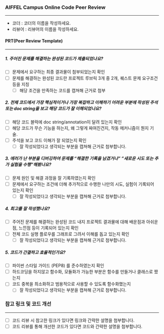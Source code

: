 ### AIFFEL Campus Online Code Peer Review
---
- 코더 : 코더의 이름을 작성하세요.
- 리뷰어 : 리뷰어의 이름을 작성하세요.
  
#### PRT(Peer Review Template)
---
##### 1. 주어진 문제를 해결하는 완성된 코드가 제출되었나요?

  - [ ] 문제에서 요구하는 최종 결과물이 첨부되었는지 확인
  - [ ] 문제를 해결하는 완성된 코드란 프로젝트 루브릭 3개 중 2개, 퀘스트 문제 요구조건 등을 지칭
     - [ ] 해당 조건을 만족하는 코드를 캡쳐해 근거로 첨부
##### 2. 전체 코드에서 가장 핵심적이거나 가장 복잡하고 이해하기 어려운 부분에 작성된 주석 또는 doc string을 보고 해당 코드가 잘 이해되었나요?

  - [ ] 해당 코드 블럭에 doc string/annotation이 달려 있는지 확인
  - [ ] 해당 코드가 무슨 기능을 하는지, 왜 그렇게 짜여진건지, 작동 메커니즘이 뭔지 기술.
  - [ ] 주석을 보고 코드 이해가 잘 되었는지 확인
    - [ ] 잘 작성되었다고 생각되는 부분을 캡쳐해 근거로 첨부합니다.
##### 3. 에러가 난 부분을 디버깅하여 문제를 “해결한 기록을 남겼거나” ”새로운 시도 또는 추가 실험을 수행”해봤나요?

  - [ ] 문제 원인 및 해결 과정을 잘 기록하였는지 확인
  - [ ] 문제에서 요구하는 조건에 더해 추가적으로 수행한 나만의 시도, 실험이 기록되어 있는지 확인
    - [ ] 잘 작성되었다고 생각되는 부분을 캡쳐해 근거로 첨부합니다.
##### 4. 회고를 잘 작성했나요?

  - [ ] 주어진 문제를 해결하는 완성된 코드 내지 프로젝트 결과물에 대해 배운점과 아쉬운점, 느낀점 등이 기록되어 있는지 확인
  - [ ] 전체 코드 실행 플로우를 그래프로 그려서 이해를 돕고 있는지 확인
    - [ ] 잘 작성되었다고 생각되는 부분을 캡쳐해 근거로 첨부합니다.
##### 5. 코드가 간결하고 효율적인가요?

  - [ ] 파이썬 스타일 가이드 (PEP8) 를 준수하였는지 확인
  - [ ] 하드코딩을 하지않고 함수화, 모듈화가 가능한 부분은 함수를 만들거나 클래스로 짰는지
  - [ ] 코드 중복을 최소화하고 범용적으로 사용할 수 있도록 함수화했는지
    - [ ] 잘 작성되었다고 생각되는 부분을 캡쳐해 근거로 첨부합니다.
    
### 참고 링크 및 코드 개선
---
- [ ] 코드 리뷰 시 참고한 링크가 있다면 링크와 간략한 설명을 첨부합니다.
- [ ] 코드 리뷰를 통해 개선한 코드가 있다면 코드와 간략한 설명을 첨부합니다. 
